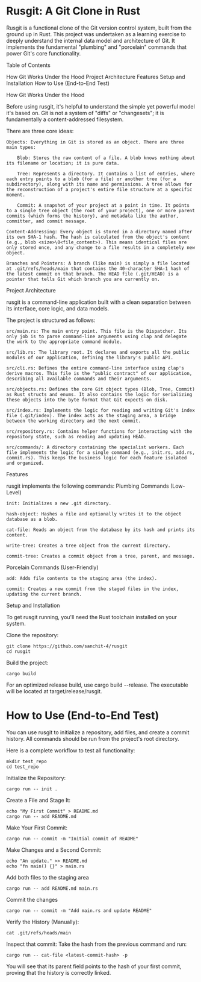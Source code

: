 # Rusgit: A Git Clone in Rust

Rusgit is a functional clone of the Git version control system, built from the ground up in Rust. This project was undertaken as a learning exercise to deeply understand the internal data model and architecture of Git. It implements the fundamental "plumbing" and "porcelain" commands that power Git's core functionality.

Table of Contents

How Git Works Under the Hood
Project Architecture
Features
Setup and Installation
How to Use (End-to-End Test)

How Git Works Under the Hood

Before using rusgit, it's helpful to understand the simple yet powerful model it's based on. Git is not a system of "diffs" or "changesets"; it is fundamentally a content-addressed filesystem.

There are three core ideas:

    Objects: Everything in Git is stored as an object. There are three main types:

        Blob: Stores the raw content of a file. A blob knows nothing about its filename or location; it is pure data.

        Tree: Represents a directory. It contains a list of entries, where each entry points to a blob (for a file) or another tree (for a subdirectory), along with its name and permissions. A tree allows for the reconstruction of a project's entire file structure at a specific moment.

        Commit: A snapshot of your project at a point in time. It points to a single tree object (the root of your project), one or more parent commits (which forms the history), and metadata like the author, committer, and commit message.

    Content-Addressing: Every object is stored in a directory named after its own SHA-1 hash. The hash is calculated from the object's content (e.g., blob <size>\0<file_content>). This means identical files are only stored once, and any change to a file results in a completely new object.

    Branches and Pointers: A branch (like main) is simply a file located at .git/refs/heads/main that contains the 40-character SHA-1 hash of the latest commit on that branch. The HEAD file (.git/HEAD) is a pointer that tells Git which branch you are currently on.

Project Architecture

rusgit is a command-line application built with a clean separation between its interface, core logic, and data models.

The project is structured as follows:

    src/main.rs: The main entry point. This file is the Dispatcher. Its only job is to parse command-line arguments using clap and delegate the work to the appropriate command module.

    src/lib.rs: The library root. It declares and exports all the public modules of our application, defining the library's public API.

    src/cli.rs: Defines the entire command-line interface using clap's derive macros. This file is the "public contract" of our application, describing all available commands and their arguments.

    src/objects.rs: Defines the core Git object types (Blob, Tree, Commit) as Rust structs and enums. It also contains the logic for serializing these objects into the byte format that Git expects on disk.

    src/index.rs: Implements the logic for reading and writing Git's index file (.git/index). The index acts as the staging area, a bridge between the working directory and the next commit.

    src/repository.rs: Contains helper functions for interacting with the repository state, such as reading and updating HEAD.

    src/commands/: A directory containing the specialist workers. Each file implements the logic for a single command (e.g., init.rs, add.rs, commit.rs). This keeps the business logic for each feature isolated and organized.

Features

rusgit implements the following commands:
Plumbing Commands (Low-Level)

    init: Initializes a new .git directory.

    hash-object: Hashes a file and optionally writes it to the object database as a blob.

    cat-file: Reads an object from the database by its hash and prints its content.

    write-tree: Creates a tree object from the current directory.

    commit-tree: Creates a commit object from a tree, parent, and message.

Porcelain Commands (User-Friendly)

    add: Adds file contents to the staging area (the index).

    commit: Creates a new commit from the staged files in the index, updating the current branch.

Setup and Installation

To get rusgit running, you'll need the Rust toolchain installed on your system.

Clone the repository:
```
git clone https://github.com/sanchit-4/rusgit
cd rusgit
```
  

Build the project:
```
cargo build
```
      

For an optimized release build, use cargo build --release. The executable will be located at target/release/rusgit.

# How to Use (End-to-End Test)

You can use rusgit to initialize a repository, add files, and create a commit history. All commands should be run from the project's root directory.

Here is a complete workflow to test all functionality:

```
mkdir test_repo
cd test_repo
```
  

Initialize the Repository:
```
cargo run -- init .
```
  

Create a File and Stage It:
``` 
echo "My First Commit" > README.md
cargo run -- add README.md
```
  

Make Your First Commit:
```   
cargo run -- commit -m "Initial commit of README"
```
  

Make Changes and a Second Commit:
```
echo "An update." >> README.md
echo "fn main() {}" > main.rs
```

Add both files to the staging area
```
cargo run -- add README.md main.rs
```
Commit the changes
```
cargo run -- commit -m "Add main.rs and update README"
```
  

Verify the History (Manually):
``` 
cat .git/refs/heads/main
```
  

Inspect that commit:
Take the hash from the previous command and run:
```
cargo run -- cat-file <latest-commit-hash> -p
```
  

You will see that its parent field points to the hash of your first commit, proving that the history is correctly linked.
